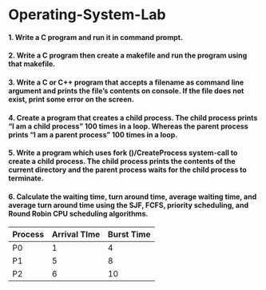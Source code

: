 # Operating-System-Lab

#### 1. Write a C program and run it in command prompt.

#### 2. Write a C program then create a makefile and run the program using that makefile.

#### 3. Write a C or C++ program that accepts a filename as command line argument and prints the file’s contents on console. If the file does not exist, print some error on the screen.

#### 4. Create a program that creates a child process. The child process prints “I am a child process” 100 times in a loop. Whereas the parent process prints “I am a parent process” 100 times in a loop.

#### 5. Write a program which uses fork ()/CreateProcess system-call to create a child process. The child process prints the contents of the current directory and the parent process waits for the child process to terminate.

#### 6. Calculate the waiting time, turn around time, average waiting time, and average turn around time using the SJF, FCFS, priority scheduling, and Round Robin CPU scheduling algorithms.

| Process | Arrival TIme | Burst Time |
| ------- | ------------ | ---------- |
| P0      | 1            | 4          |
| P1      | 5            | 8          |
| P2      | 6            | 10         |
